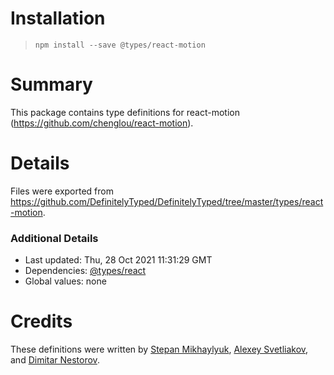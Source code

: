 # Installation
> `npm install --save @types/react-motion`

# Summary
This package contains type definitions for react-motion (https://github.com/chenglou/react-motion).

# Details
Files were exported from https://github.com/DefinitelyTyped/DefinitelyTyped/tree/master/types/react-motion.

### Additional Details
 * Last updated: Thu, 28 Oct 2021 11:31:29 GMT
 * Dependencies: [@types/react](https://npmjs.com/package/@types/react)
 * Global values: none

# Credits
These definitions were written by [Stepan Mikhaylyuk](https://github.com/stepancar), [Alexey Svetliakov](https://github.com/asvetliakov), and [Dimitar Nestorov](https://github.com/dimitarnestorov).
